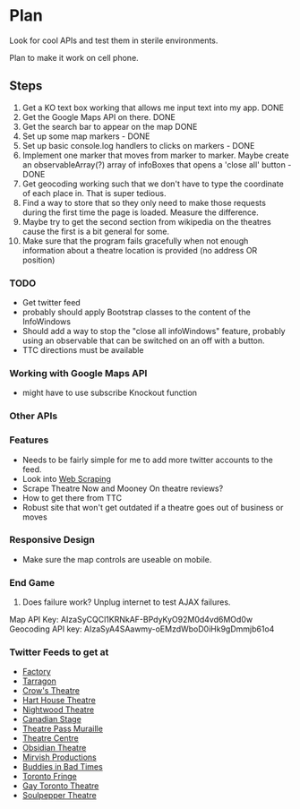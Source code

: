 # Plan

Look for cool APIs and test them in sterile environments.

Plan to make it work on cell phone.

## Steps

1. Get a KO text box working that allows me input text into my app. DONE
2. Get the Google Maps API on there. DONE
3. Get the search bar to appear on the map DONE
4. Set up some map markers - DONE
5. Set up basic console.log handlers to clicks on markers - DONE
6. Implement one marker that moves from marker to marker. Maybe create an 
observableArray(?) array of infoBoxes that opens a 'close all' button - DONE
7. Get geocoding working such that we don't have to type the coordinate of each
place in. That is super tedious. 
8. Find a way to store that so they only need to make those requests during the
first time the page is loaded. Measure the difference. 
9. Maybe try to get the second section from wikipedia on the theatres cause 
the first is a bit general for some.
10. Make sure that the program fails gracefully when not enough information 
about a theatre location is provided (no address OR position)

### TODO

* Get twitter feed
* probably should apply Bootstrap classes to the content of the InfoWindows
* Should add a way to stop the "close all infoWindows" feature, probably using 
an observable that can be switched on an off with a button.
* TTC directions must be available

### Working with Google Maps API

* might have to use subscribe Knockout function

### Other APIs

### Features

* Needs to be fairly simple for me to add more twitter accounts to the feed.
* Look into [Web Scraping](https://blog.hartleybrody.com/web-scraping/)
* Scrape Theatre Now and Mooney On theatre reviews?
* How to get there from TTC
* Robust site that won't get outdated if a theatre goes out of business or moves

### Responsive Design

* Make sure the map controls are useable on mobile.

### End Game

1. Does failure work? Unplug internet to test AJAX failures.

Map API Key: AIzaSyCQCl1KRNkAF-BPdyKyO92M0d4vd6MOd0w
Geocoding API key: AIzaSyA4SAawmy-oEMzdWboD0iHk9gDmmjb61o4


### Twitter Feeds to get at

* [Factory](https://twitter.com/factorytoronto)
* [Tarragon](https://twitter.com/tarragontheatre)
* [Crow's Theatre](https://twitter.com/crowstheatre?lang=en)
* [Hart House Theatre](https://twitter.com/hhtheatre)
* [Nightwood Theatre](https://twitter.com/nightwoodtheat?lang=en)
* [Canadian Stage](https://twitter.com/canadianstage)
* [Theatre Pass Muraille](https://twitter.com/beyondwallstpm)
* [Theatre Centre](https://twitter.com/theatrecentre)
* [Obsidian Theatre](https://twitter.com/obsidiantheatre)
* [Mirvish Productions](https://twitter.com/mirvish?lang=en)
* [Buddies in Bad Times](https://twitter.com/yyzbuddies)
* [Toronto Fringe](https://twitter.com/toronto_fringe)
* [Gay Toronto Theatre](https://twitter.com/gaytheatreyyz)
* [Soulpepper Theatre](https://twitter.com/soulpepper)